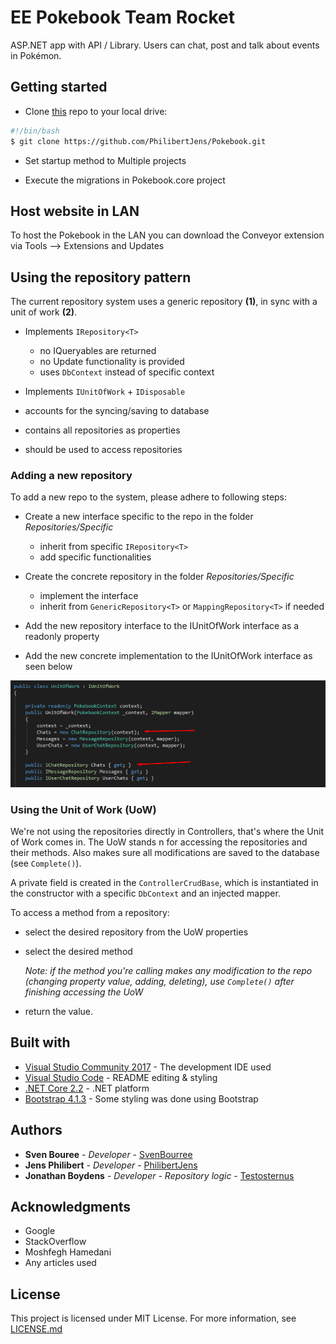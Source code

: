 # EE Pokebook Team Rocket

ASP.NET app with API / Library. Users can chat, post and talk about events in Pokémon.

## Getting started

- Clone [this](https://github.com/PhilibertJens/Pokebook.git) repo to your local drive:

```bash
#!/bin/bash
$ git clone https://github.com/PhilibertJens/Pokebook.git
```
- Set startup method to Multiple projects

- Execute the migrations in Pokebook.core project

## Host website in LAN
To host the Pokebook in the LAN you can download the Conveyor extension via Tools --> Extensions and Updates

## Using the repository pattern

The current repository system uses a generic repository **(1)**, in sync with a unit of work **(2)**.

- Implements `IRepository<T>`
  - no IQueryables are returned
  - no Update functionality is provided
  - uses `DbContext` instead of specific context

- Implements `IUnitOfWork` + `IDisposable`
- accounts for the syncing/saving to database
- contains all repositories as properties
- should be used to access repositories

### Adding a new repository

To add a new repo to the system, please adhere to following steps:

- Create a new interface specific to the repo in the folder *Repositories/Specific*
  - inherit from specific `IRepository<T>`
  - add specific functionalities

- Create the concrete repository in the folder *Repositories/Specific*
  - implement the interface
  - inherit from `GenericRepository<T>` or `MappingRepository<T>` if needed

- Add the new repository interface to the IUnitOfWork interface as a readonly property
- Add the new concrete implementation to the IUnitOfWork interface as seen below

 ![implenting concrete repo](docs/screenshots/newrepoUOW.png)

### Using the Unit of Work (UoW)

We're not using the repositories directly in Controllers, that's where the Unit of Work comes in.
The UoW stands n for accessing the repositories and their methods. Also makes sure all modifications are saved to the database (see  `Complete()`).

A private field is created in the `ControllerCrudBase`, which is instantiated in the constructor with a specific `DbContext` and an injected mapper.

To access a method from a repository:

- select the desired repository from the UoW properties
- select the desired method

  *Note: if the method you're calling makes any modification to the repo (changing property value, adding, deleting), use `Complete()` after finishing accessing the UoW*
- return the value.

## Built with

- [Visual Studio Community 2017](https://visualstudio.microsoft.com/thank-you-downloading-visual-studio/?ch=pre&sku=Community&rel=15#) - The development IDE used
- [Visual Studio Code](https://code.visualstudio.com/download) - README editing & styling
- [.NET Core 2.2](https://dotnet.microsoft.com/download/thank-you/dotnet-sdk-2.2.202-windows-x64-installer) - .NET platform
- [Bootstrap 4.1.3](https://getbootstrap.com/) - Some styling was done using Bootstrap

## Authors

- **Sven Bouree** - *Developer* - [SvenBourree](https://github.com/SvenBourree)
- **Jens Philibert** - *Developer* - [PhilibertJens](https://github.com/PhilibertJens)
- **Jonathan Boydens** - *Developer - Repository logic* - [Testosternus](https://github.com/Testosternus)

## Acknowledgments

- Google
- StackOverflow
- Moshfegh Hamedani
- Any articles used

## License

This project is licensed under MIT License. For more information, see [LICENSE.md](LICENSE.md)
